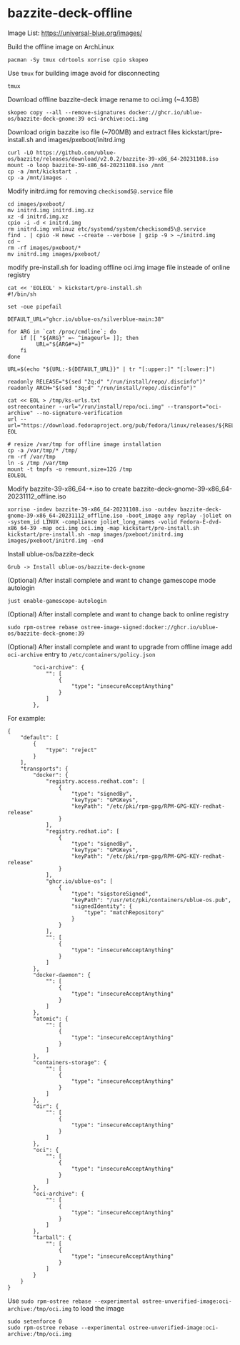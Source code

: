 # bazzite-deck-offline

Image List:
https://universal-blue.org/images/

Build the offline image on ArchLinux
```
pacman -Sy tmux cdrtools xorriso cpio skopeo
```

Use `tmux` for building image avoid for disconnecting
```
tmux
```

Download offline bazzite-deck image rename to oci.img (~4.1GB)
```
skopeo copy --all --remove-signatures docker://ghcr.io/ublue-os/bazzite-deck-gnome:39 oci-archive:oci.img
```


Download origin bazzite iso file (~700MB) and extract files kickstart/pre-install.sh and images/pxeboot/initrd.img
```
curl -LO https://github.com/ublue-os/bazzite/releases/download/v2.0.2/bazzite-39-x86_64-20231108.iso
mount -o loop bazzite-39-x86_64-20231108.iso /mnt
cp -a /mnt/kickstart .
cp -a /mnt/images .
```

Modify initrd.img for removing `checkisomd5@.service` file
```
cd images/pxeboot/
mv initrd.img initrd.img.xz
xz -d initrd.img.xz
cpio -i -d < initrd.img
rm initrd.img vmlinuz etc/systemd/system/checkisomd5\@.service
find . | cpio -H newc --create --verbose | gzip -9 > ~/initrd.img
cd ~
rm -rf images/pxeboot/*
mv initrd.img images/pxeboot/
```

modify pre-install.sh for loading offline oci.img image file insteade of online registry
```
cat << 'EOLEOL' > kickstart/pre-install.sh 
#!/bin/sh

set -oue pipefail

DEFAULT_URL="ghcr.io/ublue-os/silverblue-main:38"

for ARG in `cat /proc/cmdline`; do
    if [[ "${ARG}" =~ ^imageurl= ]]; then
         URL="${ARG#*=}"
    fi
done

URL=$(echo "${URL:-${DEFAULT_URL}}" | tr "[:upper:]" "[:lower:]")

readonly RELEASE="$(sed "2q;d" "/run/install/repo/.discinfo")"
readonly ARCH="$(sed "3q;d" "/run/install/repo/.discinfo")"

cat << EOL > /tmp/ks-urls.txt
ostreecontainer --url="/run/install/repo/oci.img" --transport="oci-archive" --no-signature-verification
url --url="https://download.fedoraproject.org/pub/fedora/linux/releases/${RELEASE}/Everything/${ARCH}/os/"
EOL

# resize /var/tmp for offline image installation
cp -a /var/tmp/* /tmp/
rm -rf /var/tmp
ln -s /tmp /var/tmp
mount -t tmpfs -o remount,size=12G /tmp
EOLEOL
```

Modify bazzite-39-x86_64-*.iso to create bazzite-deck-gnome-39-x86_64-20231112_offline.iso
```
xorriso -indev bazzite-39-x86_64-20231108.iso -outdev bazzite-deck-gnome-39-x86_64-20231112_offline.iso -boot_image any replay -joliet on -system_id LINUX -compliance joliet_long_names -volid Fedora-E-dvd-x86_64-39 -map oci.img oci.img -map kickstart/pre-install.sh kickstart/pre-install.sh -map images/pxeboot/initrd.img images/pxeboot/initrd.img -end
```

Install ublue-os/bazzite-deck
```
Grub -> Install ublue-os/bazzite-deck-gnome
```

(Optional) After install complete and want to change gamescope mode autologin
```
just enable-gamescope-autologin
```

(Optional) After install complete and want to change back to online registry
```
sudo rpm-ostree rebase ostree-image-signed:docker://ghcr.io/ublue-os/bazzite-deck-gnome:39
```

(Optional) After install complete and want to upgrade from offline image
add `oci-archive` entry to `/etc/containers/policy.json`
```
        "oci-archive": {
            "": [
                {
                    "type": "insecureAcceptAnything"
                }
            ]
        },
```
For example:
```
{
    "default": [
        {
            "type": "reject"
        }
    ],
    "transports": {
        "docker": {
            "registry.access.redhat.com": [
                {
                    "type": "signedBy",
                    "keyType": "GPGKeys",
                    "keyPath": "/etc/pki/rpm-gpg/RPM-GPG-KEY-redhat-release"
                }
            ],
            "registry.redhat.io": [
                {
                    "type": "signedBy",
                    "keyType": "GPGKeys",
                    "keyPath": "/etc/pki/rpm-gpg/RPM-GPG-KEY-redhat-release"
                }
            ],
            "ghcr.io/ublue-os": [
                {
                    "type": "sigstoreSigned",
                    "keyPath": "/usr/etc/pki/containers/ublue-os.pub",
                    "signedIdentity": {
                        "type": "matchRepository"
                    }
                }
            ],
            "": [
                {
                    "type": "insecureAcceptAnything"
                }
            ]
        },
        "docker-daemon": {
            "": [
                {
                    "type": "insecureAcceptAnything"
                }
            ]
        },
        "atomic": {
            "": [
                {
                    "type": "insecureAcceptAnything"
                }
            ]
        },
        "containers-storage": {
            "": [
                {
                    "type": "insecureAcceptAnything"
                }
            ]
        },
        "dir": {
            "": [
                {
                    "type": "insecureAcceptAnything"
                }
            ]
        },
        "oci": {
            "": [
                {
                    "type": "insecureAcceptAnything"
                }
            ]
        },
        "oci-archive": {
            "": [
                {
                    "type": "insecureAcceptAnything"
                }
            ]
        },
        "tarball": {
            "": [
                {
                    "type": "insecureAcceptAnything"
                }
            ]
        }
    }
}
```

Use `sudo rpm-ostree rebase --experimental ostree-unverified-image:oci-archive:/tmp/oci.img` to load the image
```
sudo setenforce 0
sudo rpm-ostree rebase --experimental ostree-unverified-image:oci-archive:/tmp/oci.img
```
